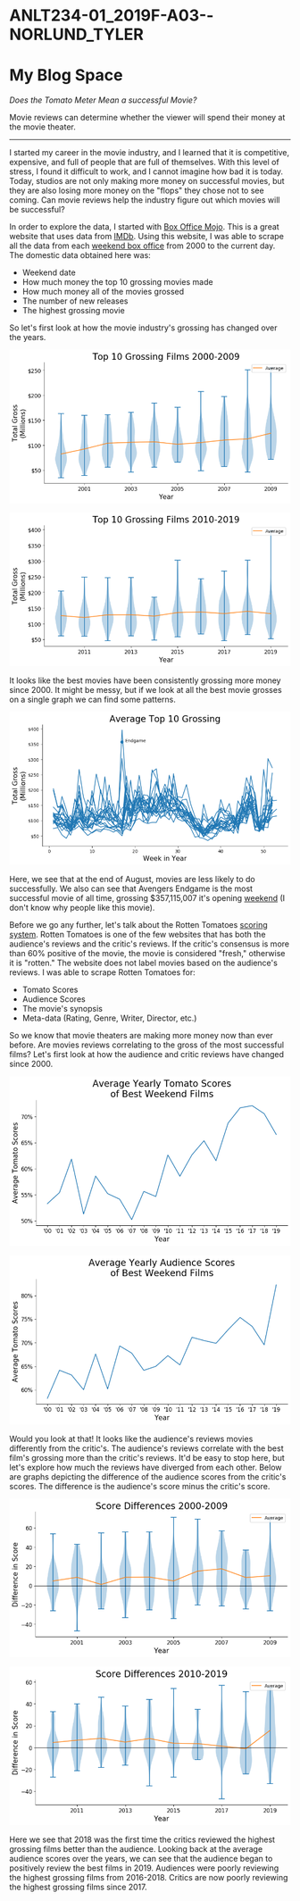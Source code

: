 

# ANLT234-01_2019F-A03--NORLUND_TYLER

# My Blog Space 

*Does the Tomato Meter Mean a successful Movie?*

Movie reviews can determine whether the viewer will spend their money at the movie theater.

---

I started my career in the movie industry, and I learned that it is competitive, expensive, and full of people that are full of themselves. With this level of stress, I found it difficult to work, and I cannot imagine how bad it is today. Today, studios are not only making more money on successful movies, but they are also losing more money on the "flops" they chose not to see coming. Can movie reviews help the industry figure out which movies will be successful? 

In order to explore the data, I started with [Box Office Mojo](https://www.boxofficemojo.com/). This is a great website that uses data from [IMDb](https://www.imdb.com/). Using this website, I was able to scrape all the data from each [weekend box office](https://www.boxofficemojo.com/weekend/?ref_=bo_nb_di_secondarytab) from 2000 to the current day.  The domestic data obtained here was:
 - Weekend date
 - How much money the top 10 grossing movies made
 - How much money all of the movies grossed
 - The number of new releases 
 - The highest grossing movie 

So let's first look at how the movie industry's grossing has changed over the years.

![Top 10 Gross 2000-2009](https://github.com/tnorlund/ANLT234-01_2019F-A03--NORLUND_TYLER/blob/master/graphs/top_10_gross_2000-2009.png "Top 10 Gross 2000-2009")

![Top 10 Gross 2010-2019](https://github.com/tnorlund/ANLT234-01_2019F-A03--NORLUND_TYLER/blob/master/graphs/top_10_gross_2010-2019.png "Top 10 Gross 2010-2019")

It looks like the best movies have been consistently grossing more money since 2000. It might be messy, but if we look at all the best movie grosses on a single graph we can find some patterns.

![Top 10 Gross All](https://github.com/tnorlund/ANLT234-01_2019F-A03--NORLUND_TYLER/blob/master/graphs/top_10_gross_all.png "Top 10 Gross All")

Here, we see that at the end of August, movies are less likely to do successfully. We also can see that Avengers Endgame is the most successful movie of all time, grossing $357,115,007 it's opening [weekend](https://www.boxofficemojo.com/title/tt4154796/?ref_=bo_se_r_2) (I don't know why people like this movie).

Before we go any further, let's talk about the Rotten Tomatoes [scoring system]([https://www.rottentomatoes.com/about](https://www.rottentomatoes.com/about)). Rotten Tomatoes is one of the few websites that has both the audience's reviews and the critic's reviews. If the critic's consensus is more than 60% positive of the movie, the movie is considered "fresh," otherwise it is "rotten." The website does not label movies based on the audience's reviews. I was able to scrape Rotten Tomatoes for:
 - Tomato Scores
 - Audience Scores
 - The movie's synopsis
 - Meta-data (Rating, Genre, Writer, Director, etc.)

So we know that movie theaters are making more money now than ever before. Are movies reviews correlating to the gross of the most successful films? Let's first look at how the audience and critic reviews have changed since 2000.

![Tomato Score All](https://github.com/tnorlund/ANLT234-01_2019F-A03--NORLUND_TYLER/blob/master/graphs/tomato_score_all.png "Tomato Score All")

![Audience Score All](https://github.com/tnorlund/ANLT234-01_2019F-A03--NORLUND_TYLER/blob/master/graphs/aud_score_all.png "Audience Score All")

Would you look at that! It looks like the audience's reviews movies differently from the critic's. The audience's reviews correlate with the best film's grossing more than the critic's reviews. It'd be easy to stop here, but let's explore how much the reviews have diverged from each other. Below are graphs depicting the difference of the audience scores from the critic's scores. The difference is the audience's score minus the critic's score. 

![Diff in Scores 2000-2009](https://github.com/tnorlund/ANLT234-01_2019F-A03--NORLUND_TYLER/blob/master/graphs/score_diff_2000-2009.png "Diff in Scores 2000-2009")

![Diff in Scores 2010-2019](https://github.com/tnorlund/ANLT234-01_2019F-A03--NORLUND_TYLER/blob/master/graphs/score_diff_2010-2019.png "Diff in Scores 2010-2019")

Here we see that 2018 was the first time the critics reviewed the highest grossing films better than the audience. Looking back at the average audience scores over the years, we can see that the audience began to positively review the best films in 2019. Audiences were poorly reviewing the highest grossing films from 2016-2018. Critics are now poorly reviewing the highest grossing films since 2017.

